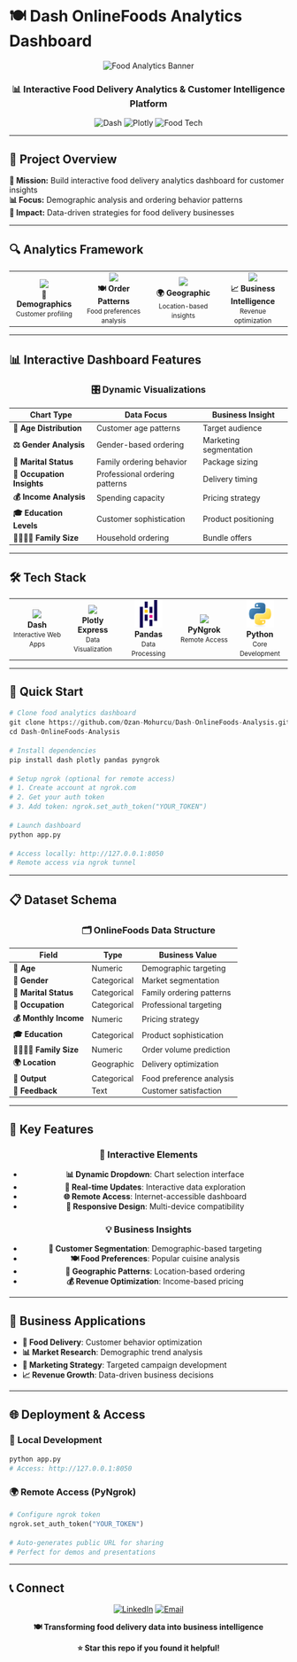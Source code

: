 # 🍽️ Dash OnlineFoods Analytics Dashboard

<div align="center">
  <img src="https://images.unsplash.com/photo-1565299624946-b28f40a0ca4b?w=700&h=300&fit=crop&crop=center" alt="Food Analytics Banner"/>
  
  <h3>📊 Interactive Food Delivery Analytics & Customer Intelligence Platform</h3>
  
  <img src="https://img.shields.io/badge/Dash-9CA3AF?style=for-the-badge&logo=plotly&logoColor=white" alt="Dash"/>
  <img src="https://img.shields.io/badge/Plotly-3F4F75?style=for-the-badge&logo=plotly&logoColor=white" alt="Plotly"/>
  <img src="https://img.shields.io/badge/Food%20Tech-FF6B6B?style=for-the-badge&logo=foodpanda&logoColor=white" alt="Food Tech"/>
</div>

---

## 🎯 Project Overview

**🍔 Mission:** Build interactive food delivery analytics dashboard for customer insights  
**📊 Focus:** Demographic analysis and ordering behavior patterns  
**💼 Impact:** Data-driven strategies for food delivery businesses

---

## 🔍 Analytics Framework

<table>
<tr>
<td align="center" width="25%">
<img src="https://cdn-icons-png.flaticon.com/512/1077/1077063.png" width="50"/><br>
<b>👥 Demographics</b><br>
<small>Customer profiling</small>
</td>
<td align="center" width="25%">
<img src="https://cdn-icons-png.flaticon.com/512/3074/3074767.png" width="50"/><br>
<b>🍽️ Order Patterns</b><br>
<small>Food preferences analysis</small>
</td>
<td align="center" width="25%">
<img src="https://cdn-icons-png.flaticon.com/512/3135/3135715.png" width="50"/><br>
<b>🌍 Geographic</b><br>
<small>Location-based insights</small>
</td>
<td align="center" width="25%">
<img src="https://cdn-icons-png.flaticon.com/512/2920/2920277.png" width="50"/><br>
<b>📈 Business Intelligence</b><br>
<small>Revenue optimization</small>
</td>
</tr>
</table>

---

## 📊 Interactive Dashboard Features

<div align="center">

### 🎛️ **Dynamic Visualizations**

| Chart Type | Data Focus | Business Insight |
|------------|------------|------------------|
| **🎂 Age Distribution** | Customer age patterns | Target audience |
| **⚖️ Gender Analysis** | Gender-based ordering | Marketing segmentation |
| **💍 Marital Status** | Family ordering behavior | Package sizing |
| **💼 Occupation Insights** | Professional ordering patterns | Delivery timing |
| **💰 Income Analysis** | Spending capacity | Pricing strategy |
| **🎓 Education Levels** | Customer sophistication | Product positioning |
| **👨‍👩‍👧‍👦 Family Size** | Household ordering | Bundle offers |

</div>

---

## 🛠️ Tech Stack

<table>
<tr>
<td align="center" width="20%">
<img src="https://plotly.com/all_static/images/plotly-logo.png" width="60"/><br>
<b>Dash</b><br>
<small>Interactive Web Apps</small>
</td>
<td align="center" width="20%">
<img src="https://plotly.com/all_static/images/graphing_library.png" width="60"/><br>
<b>Plotly Express</b><br>
<small>Data Visualization</small>
</td>
<td align="center" width="20%">
<img src="https://raw.githubusercontent.com/devicons/devicon/2ae2a900d2f041da66e950e4d48052658d850630/icons/pandas/pandas-original.svg" width="50"/><br>
<b>Pandas</b><br>
<small>Data Processing</small>
</td>
<td align="center" width="20%">
<img src="https://cdn-icons-png.flaticon.com/512/3135/3135715.png" width="50"/><br>
<b>PyNgrok</b><br>
<small>Remote Access</small>
</td>
<td align="center" width="20%">
<img src="https://raw.githubusercontent.com/devicons/devicon/master/icons/python/python-original.svg" width="50"/><br>
<b>Python</b><br>
<small>Core Development</small>
</td>
</tr>
</table>

---

## 🚀 Quick Start

```python
# Clone food analytics dashboard
git clone https://github.com/Ozan-Mohurcu/Dash-OnlineFoods-Analysis.git
cd Dash-OnlineFoods-Analysis

# Install dependencies
pip install dash plotly pandas pyngrok

# Setup ngrok (optional for remote access)
# 1. Create account at ngrok.com
# 2. Get your auth token
# 3. Add token: ngrok.set_auth_token("YOUR_TOKEN")

# Launch dashboard
python app.py

# Access locally: http://127.0.0.1:8050
# Remote access via ngrok tunnel
```

---

## 📋 Dataset Schema

<div align="center">

### 🗂️ **OnlineFoods Data Structure**

| Field | Type | Business Value |
|-------|------|----------------|
| **👶 Age** | Numeric | Demographic targeting |
| **🚻 Gender** | Categorical | Market segmentation |
| **💍 Marital Status** | Categorical | Family ordering patterns |
| **💼 Occupation** | Categorical | Professional targeting |
| **💰 Monthly Income** | Numeric | Pricing strategy |
| **🎓 Education** | Categorical | Product sophistication |
| **👨‍👩‍👧‍👦 Family Size** | Numeric | Order volume prediction |
| **🌍 Location** | Geographic | Delivery optimization |
| **🍕 Output** | Categorical | Food preference analysis |
| **📝 Feedback** | Text | Customer satisfaction |

</div>

---

## 🌟 Key Features

<div align="center">

### 🎯 **Interactive Elements**
- **📊 Dynamic Dropdown**: Chart selection interface
- **🔄 Real-time Updates**: Interactive data exploration
- **🌐 Remote Access**: Internet-accessible dashboard
- **📱 Responsive Design**: Multi-device compatibility

### 💡 **Business Insights**
- **👥 Customer Segmentation**: Demographic-based targeting
- **🍽️ Food Preferences**: Popular cuisine analysis
- **📍 Geographic Patterns**: Location-based ordering
- **💰 Revenue Optimization**: Income-based pricing

</div>

---

## 💼 Business Applications

- **🍔 Food Delivery**: Customer behavior optimization
- **📊 Market Research**: Demographic trend analysis
- **🎯 Marketing Strategy**: Targeted campaign development
- **📈 Revenue Growth**: Data-driven business decisions

---

## 🌐 Deployment & Access

### 🔧 **Local Development**
```bash
python app.py
# Access: http://127.0.0.1:8050
```

### 🌍 **Remote Access (PyNgrok)**
```python
# Configure ngrok token
ngrok.set_auth_token("YOUR_TOKEN")

# Auto-generates public URL for sharing
# Perfect for demos and presentations
```

---

## 📞 Connect

<div align="center">

[![LinkedIn](https://img.shields.io/badge/LinkedIn-0077B5?style=for-the-badge&logo=linkedin&logoColor=white)](https://www.linkedin.com/in/ozanmhrc/)
[![Email](https://img.shields.io/badge/Email-D14836?style=for-the-badge&logo=gmail&logoColor=white)](mailto:ozanmhr@gmail.com)

**🍽️ Transforming food delivery data into business intelligence**

**⭐ Star this repo if you found it helpful!**

</div>
